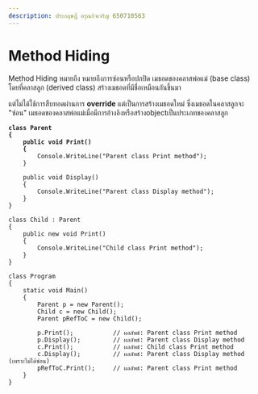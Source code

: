 ```yaml
---
description: ประกฤษฎิ์ อรุณกิจเจริญ 650710563
---
```


# Method Hiding

&#x20;    Method Hiding หมายถึง หมายถึงการซ่อนหรือปกปิด เมธอดของคลาสพ่อแม่ (base class) โดยที่คลาสลูก (derived class) สร้างเมธอดที่มีชื่อเหมือนกันขึ้นมา&#x20;

&#x20;   แต่ไม่ได้ใช้การสืบทอดผ่านการ **override** แต่เป็นการสร้างเมธอดใหม่ ซึ่งเมธอดในคลาสลูกจะ "ซ่อน" เมธอดของคลาสพ่อแม่เมื่อมีการอ้างอิงหรือสร้างobjectเป็นประเภทของคลาสลูก



<pre class="language-csharp" data-full-width="false"><code class="lang-csharp"><strong>class Parent
</strong><strong>{
</strong><strong>    public void Print()
</strong><strong>    {
</strong>        Console.WriteLine("Parent class Print method");
    }

    public void Display()
    {
        Console.WriteLine("Parent class Display method");
    }
}

class Child : Parent
{
    public new void Print()
    {
        Console.WriteLine("Child class Print method");
    }
}

class Program
{
    static void Main()
    {
        Parent p = new Parent();
        Child c = new Child();
        Parent pRefToC = new Child();

        p.Print();           // ผลลัพธ์: Parent class Print method
        p.Display();         // ผลลัพธ์: Parent class Display method
        c.Print();           // ผลลัพธ์: Child class Print method
        c.Display();         // ผลลัพธ์: Parent class Display method (เพราะไม่ได้ซ่อน)
        pRefToC.Print();     // ผลลัพธ์: Parent class Print method
    }
}
</code></pre>



